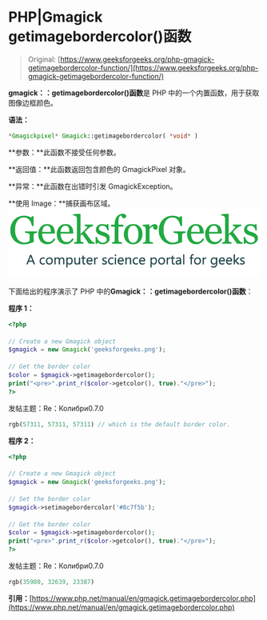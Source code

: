# PHP|Gmagick getimagebordercolor()函数

> Original: [https://www.geeksforgeeks.org/php-gmagick-getimagebordercolor-function/](https://www.geeksforgeeks.org/php-gmagick-getimagebordercolor-function/)

**gmagick：：getimagebordercolor()函数**是 PHP 中的一个内置函数，用于获取图像边框颜色。

**语法：**

```php
*Gmagickpixel* Gmagick::getimagebordercolor( *void* )
```

**参数：**此函数不接受任何参数。

**返回值：**此函数返回包含颜色的 GmagickPixel 对象。

**异常：**此函数在出错时引发 GmagickException。

**使用 Image：**捕获画布区域。
![](img/07c99ec29e7a50fc3ea91a9d4a8d2f31.png)

下面给出的程序演示了 PHP 中的**Gmagick：：getimagebordercolor()函数**：

**程序 1：**

```php
<?php

// Create a new Gmagick object
$gmagick = new Gmagick('geeksforgeeks.png');

// Get the border color
$color = $gmagick->getimagebordercolor();
print("<pre>".print_r($color->getcolor(), true)."</pre>");
?>
```

发帖主题：Re：Колибри0.7.0

```php
rgb(57311, 57311, 57311) // which is the default border color.
```

**程序 2：**

```php
<?php

// Create a new Gmagick object
$gmagick = new Gmagick('geeksforgeeks.png');

// Set the border color
$gmagick->setimagebordercolor('#8c7f5b');

// Get the border color
$color = $gmagick->getimagebordercolor();
print("<pre>".print_r($color->getcolor(), true)."</pre>");
?>
```

发帖主题：Re：Колибри0.7.0

```php
rgb(35980, 32639, 23387)
```

**引用：**[https://www.php.net/manual/en/gmagick.getimagebordercolor.php](https://www.php.net/manual/en/gmagick.getimagebordercolor.php)